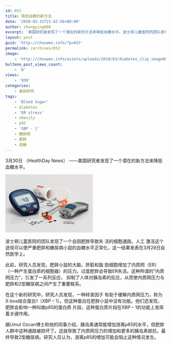 ```yaml
---
id: 653
title: 降低血糖的新方法
date: '2010-03-31T21:42:56+00:00'
author: zhangying600
excerpt: '美国研究者发现了一个潜在的新的方法来降低血糖水平。波士顿儿童医院的团队发现了一个会因肥胖导致失 活的细胞通路。人工 激活这个途径可以使严重肥胖和糖尿病小鼠的血糖水平正常化，这一结果发表在3月28日自然医学上。在这个新的研究中，研究人员发现，一种转录因子 有助于缓解内质网压力，称为X-box结合蛋白1（XBP - 1）。但这种蛋白在肥胖小鼠中没有功能。他们还发现，肥胖会影响一种叫做p85的蛋白质 片段，这种蛋白质片段在XBP - 1的功能上发挥着关键作用。'
layout: post
guid: 'http://chouwen.info/?p=653'
permalink: /archives/653
image:
    - 'http://chouwen.info/assets/uploads/2010/03/diabetes_clip_image001_0000.jpg'
bulteno_post_views_count:
    - '0'
views:
    - '830'
categories:
    - 基础研究
tags:
    - 'Blood Sugar'
    - diabetes
    - 'ER stress'
    - obesity
    - p85
    - 'XBP - 1'
    - 糖尿病
    - 肥胖
    - 血糖
---
```


3月30日 （HealthDay News） ——美国研究者发现了一个潜在的新方法来降低血糖水平。

![](/assets/uploads/2010/03/images-1-2.jpg)

波士顿儿童医院的团队发现了一个会因肥胖导致失 活的细胞通路。人工 激活这个途径可以使严重肥胖和糖尿病小鼠的血糖水平正常化，这一结果发表在3月28日自然医学上。

此前，研究人员发现，肥胖小鼠的大脑，肝脏和脂 肪细胞增加了内质网（ER）（一种产生蛋白质的细胞器）的压力。过度肥胖会导致ER失活。这种所谓的“内质网压力”，引发了一系列反应， 抑制了人体对胰岛素的反应，从而使内质网压力与肥胖和2型糖尿病之间产生了重要联系。

在这个新的研究中，研究人员发现，一种转录因子 有助于缓解内质网压力，称为X-box结合蛋白1（XBP – 1）。但这种蛋白在肥胖小鼠中没有功能。他们还发现，肥胖会影响一种叫做p85的蛋白质 片段，这种蛋白质片段在XBP – 1的功能上发挥着关键作用。

据Umut Ozcan博士和他的同事介绍，胰岛素通常能增加游离p85的水平，但肥胖人群中这种通路被损坏了。这就导致了内质网压力的增加和更多的胰岛素抵抗，最终导致2型糖尿病。研究人员认为，游离p85的增加可能会阻止这种情况发生。